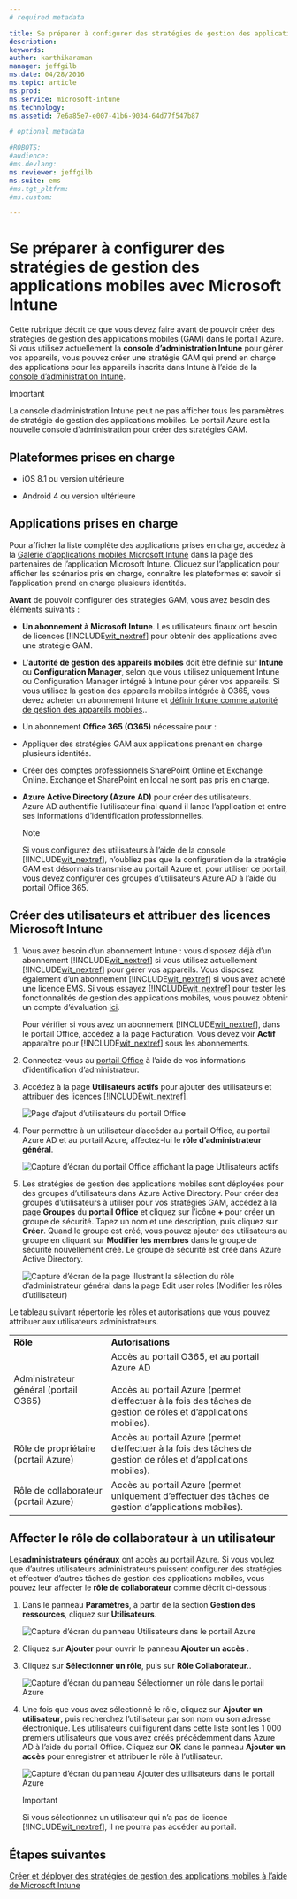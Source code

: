 ```yaml
---
# required metadata

title: Se préparer à configurer des stratégies de gestion des applications mobiles | Microsoft Intune
description:
keywords:
author: karthikaraman
manager: jeffgilb
ms.date: 04/28/2016
ms.topic: article
ms.prod:
ms.service: microsoft-intune
ms.technology:
ms.assetid: 7e6a85e7-e007-41b6-9034-64d77f547b87

# optional metadata

#ROBOTS:
#audience:
#ms.devlang:
ms.reviewer: jeffgilb
ms.suite: ems
#ms.tgt_pltfrm:
#ms.custom:

---
```


# Se préparer à configurer des stratégies de gestion des applications mobiles avec Microsoft Intune
Cette rubrique décrit ce que vous devez faire avant de pouvoir créer des stratégies de gestion des applications mobiles (GAM) dans le portail Azure.
Si vous utilisez actuellement la **console d’administration Intune** pour gérer vos appareils, vous pouvez créer une stratégie GAM qui prend en charge des applications pour les appareils inscrits dans Intune à l’aide de la [console d’administration Intune](configure-and-deploy-mobile-application-management-policies-in-the-microsoft-intune-console.md).
>[!IMPORTANT]
> La console d’administration Intune peut ne pas afficher tous les paramètres de stratégie de gestion des applications mobiles. Le portail Azure est la nouvelle console d’administration pour créer des stratégies GAM.

##  Plateformes prises en charge
- iOS 8.1 ou version ultérieure

- Android 4 ou version ultérieure

##  Applications prises en charge
Pour afficher la liste complète des applications prises en charge, accédez à la [Galerie d’applications mobiles Microsoft Intune](https://www.microsoft.com/en-us/server-cloud/products/microsoft-intune/partners.aspx) dans la page des partenaires de l’application Microsoft Intune.
Cliquez sur l’application pour afficher les scénarios pris en charge, connaître les plateformes et savoir si l’application prend en charge plusieurs identités.

**Avant** de pouvoir configurer des stratégies GAM, vous avez besoin des éléments suivants :

-   **Un abonnement à Microsoft Intune**.    Les utilisateurs finaux ont besoin de licences [!INCLUDE[wit_nextref](../includes/wit_nextref_md.md)] pour obtenir des applications avec une stratégie GAM.

-   L’**autorité de gestion des appareils mobiles** doit être définie sur **Intune** ou **Configuration Manager**, selon que vous utilisez uniquement Intune ou Configuration Manager intégré à Intune pour gérer vos appareils. Si vous utilisez la gestion des appareils mobiles intégrée à O365, vous devez acheter un abonnement Intune et [définir Intune comme autorité de gestion des appareils mobiles](get-ready-to-enroll-devices-in-microsoft-intune.md#set-mobile-device-management-authority)..
-   Un abonnement **Office 365 (O365)** nécessaire pour :
  - Appliquer des stratégies GAM aux applications prenant en charge plusieurs identités.
  - Créer des comptes professionnels SharePoint Online et Exchange Online. Exchange et SharePoint en local ne sont pas pris en charge.


- **Azure Active Directory (Azure AD)** pour créer des utilisateurs. Azure AD authentifie l’utilisateur final quand il lance l’application et entre ses informations d’identification professionnelles.

    > [!NOTE]
    > Si vous configurez des utilisateurs à l’aide de la console [!INCLUDE[wit_nextref](../includes/wit_nextref_md.md)], n’oubliez pas que la configuration de la stratégie GAM est désormais transmise au portail Azure et, pour utiliser ce portail, vous devez configurer des groupes d’utilisateurs Azure AD à l’aide du portail Office 365.


## Créer des utilisateurs et attribuer des licences Microsoft Intune

1. Vous avez besoin d’un abonnement Intune : vous disposez déjà d’un abonnement [!INCLUDE[wit_nextref](../includes/wit_nextref_md.md)] si vous utilisez actuellement [!INCLUDE[wit_nextref](../includes/wit_nextref_md.md)] pour gérer vos appareils.  Vous disposez également d’un abonnement [!INCLUDE[wit_nextref](../includes/wit_nextref_md.md)] si vous avez acheté une licence EMS. Si vous essayez [!INCLUDE[wit_nextref](../includes/wit_nextref_md.md)] pour tester les fonctionnalités de gestion des applications mobiles, vous pouvez obtenir un compte d’évaluation [ici](http://www.microsoft.com/en-us/server-cloud/products/microsoft-intune/).

    Pour vérifier si vous avez un abonnement [!INCLUDE[wit_nextref](../includes/wit_nextref_md.md)], dans le portail Office, accédez à la page Facturation.  Vous devez voir **Actif** apparaître pour [!INCLUDE[wit_nextref](../includes/wit_nextref_md.md)] sous les abonnements.

2.  Connectez-vous au   [portail Office](http://portal.office.com) à l’aide de vos informations d’identification d’administrateur.

3.  Accédez à la page **Utilisateurs actifs** pour ajouter des utilisateurs et attribuer des licences [!INCLUDE[wit_nextref](../includes/wit_nextref_md.md)].

    ![Page d’ajout d’utilisateurs du portail Office](../media/AppManagement/OfficePortal_AddUsers.png)

4.  Pour permettre à un utilisateur d’accéder au portail Office, au portail Azure AD et au portail Azure, affectez-lui le **rôle d’administrateur général**.

    ![Capture d’écran du portail Office affichant la page Utilisateurs actifs ](../media/AppManagement/OfficePortal_AddRoletoUser.png)

5.  Les stratégies de gestion des applications mobiles sont déployées pour des groupes d’utilisateurs dans Azure Active Directory. Pour créer des groupes d’utilisateurs à utiliser pour vos stratégies GAM, accédez à la page **Groupes** du **portail Office** et cliquez sur l’icône **+** pour créer un groupe de sécurité.  Tapez un nom et une description, puis cliquez sur **Créer**. Quand le groupe est créé, vous pouvez ajouter des utilisateurs au groupe en cliquant sur **Modifier les membres** dans le groupe de sécurité nouvellement créé. Le groupe de sécurité est créé dans Azure Active Directory.

    ![Capture d’écran de la page illustrant la sélection du rôle d’administrateur général dans la page Edit user roles (Modifier les rôles d’utilisateur)](../media/AppManagement/OfficePortal_CreateGroups.png)

Le tableau suivant répertorie les rôles et autorisations que vous pouvez attribuer aux utilisateurs administrateurs.

|||
|--|----|
|**Rôle**|**Autorisations**|
|Administrateur général (portail O365)|Accès au portail O365, et au portail Azure AD<br /><br />Accès au portail Azure (permet d’effectuer à la fois des tâches de gestion de rôles et d’applications mobiles).|
|Rôle de propriétaire (portail Azure)|Accès au portail Azure (permet d’effectuer à la fois des tâches de gestion de rôles et d’applications mobiles).|
|Rôle de collaborateur (portail Azure)|Accès au portail Azure (permet uniquement d’effectuer des tâches de gestion d’applications mobiles).|

## Affecter le rôle de collaborateur à un utilisateur

Les**administrateurs généraux** ont accès au portail Azure.  Si vous voulez que d’autres utilisateurs administrateurs puissent configurer des stratégies et effectuer d’autres tâches de gestion des applications mobiles, vous pouvez leur affecter le **rôle de collaborateur** comme décrit ci-dessous :


1.  Dans le panneau **Paramètres**, à partir de la section **Gestion des ressources**, cliquez sur **Utilisateurs**.

    ![Capture d’écran du panneau Utilisateurs dans le portail Azure](../media/AppManagement/AzurePortal_MAM_AddUsers.png)

2.  Cliquez sur **Ajouter** pour ouvrir le panneau **Ajouter un accès** .

3.  Cliquez sur **Sélectionner un rôle**, puis sur **Rôle Collaborateur**..

    ![Capture d’écran du panneau Sélectionner un rôle dans le portail Azure](../media/AppManagement/AzurePortal_MAM_AddRole.png)

4.  Une fois que vous avez sélectionné le rôle, cliquez sur **Ajouter un utilisateur**, puis recherchez l’utilisateur par son nom ou son adresse électronique. Les utilisateurs qui figurent dans cette liste sont les 1 000 premiers utilisateurs que vous avez créés précédemment dans Azure AD à l’aide du portail Office. Cliquez sur **OK** dans le panneau **Ajouter un accès** pour enregistrer et attribuer le rôle à l’utilisateur.

    ![Capture d’écran du panneau Ajouter des utilisateurs dans le portail Azure](../media/AppManagement/AzurePortal_MAM_AddusertoRole.png)

    > [!IMPORTANT]
    > Si vous sélectionnez un utilisateur qui n’a pas de licence [!INCLUDE[wit_nextref](../includes/wit_nextref_md.md)], il ne pourra pas accéder au portail.

## Étapes suivantes
[Créer et déployer des stratégies de gestion des applications mobiles à l’aide de Microsoft Intune](create-and-deploy-mobile-app-management-policies-with-microsoft-intune.md)


<!--HONumber=May16_HO1-->


